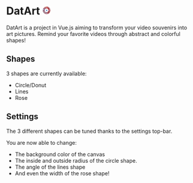 # DatArt <img alt="logo of DatArt" src="/public/datArtLogo.svg" width="23" />


DatArt is a project in Vue.js aiming to transform your video souvenirs into art pictures. Remind your favorite videos through abstract and colorful shapes!



## Shapes

3 shapes are currently available:

- Circle/Donut
- Lines
- Rose

## Settings

The 3 different shapes can be tuned thanks to the settings top-bar.

You are now able to change: 

- The background color of the canvas
- The inside and outside radius of the circle shape.
- The angle of the lines shape
- And even the width of the rose shape!

